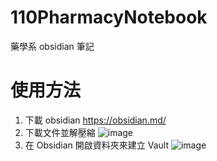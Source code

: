 # 110PharmacyNotebook
藥學系 obsidian 筆記
# 使用方法
1. 下載 obsidian https://obsidian.md/
2. 下載文件並解壓縮
![image](https://github.com/mattchen0421/110PharmacyNotebook/assets/85752949/0ea8f115-e2b7-4051-857e-826f5e425e66)
3. 在 Obsidian 開啟資料夾來建立 Vault
![image](https://github.com/mattchen0421/110PharmacyNotebook/assets/85752949/adce11f8-b5d6-45e0-9fb6-eae1d3fa9cae)


